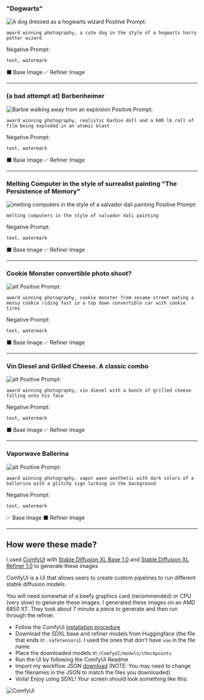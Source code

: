 ### "Dogwarts"

![A dog dressed as a hogwarts wizard](~posts/playing_with_stable_diffusion_xl/dogwarts.png)
Positive Prompt: 
```
award winning photography, a cute dog in the style of a hogwarts harry potter wizard 
```

Negative Prompt:
```
text, watermark
```

⬛ Base Image
✅ Refiner Image

---

### (a bad attempt at) Barbenheimer

![Barbie walking away from an explosion](~posts/playing_with_stable_diffusion_xl/barbie_explosion.png)
Positive Prompt: 
```
award winning photography, realistic barbie doll and a 600 lb roll of film being exploded in an atomic blast 
```

Negative Prompt:
```
text, watermark
```

⬛ Base Image
✅ Refiner Image

---

### Melting Computer in the style of surrealist painting "The Persistence of Memory"

![melting computers in the style of a salvador dali painting](~posts/playing_with_stable_diffusion_xl/computer_melt_dali.png)
Positive Prompt: 
```
melting computers in the style of salvador dali painting
```

Negative Prompt:
```
text, watermark
```

⬛ Base Image
✅ Refiner Image

---

### Cookie Monster convertible photo shoot?

![alt](~posts/playing_with_stable_diffusion_xl/cookie_ride.png)
Positive Prompt: 
```
award winning photography, cookie monster from sesame street eating a messy cookie riding fast in a top down convertible car with cookie tires 
```

Negative Prompt:
```
text, watermark
```

⬛ Base Image
✅ Refiner Image

---

### Vin Diesel and Grilled Cheese. A classic combo

![alt](~posts/playing_with_stable_diffusion_xl/diesel_cheese.png)
Positive Prompt: 
```
award winning photography, vin diesel with a bunch of grilled cheese falling onto his face
```

Negative Prompt:
```
text, watermark
```

⬛ Base Image
✅ Refiner Image

---

### Vaporwave Ballerina

![alt](~posts/playing_with_stable_diffusion_xl/vaporwave_ballerina.png)
Positive Prompt: 
```
award winning photography, vapor wave aesthetic with dark colors of a ballerina with a glitchy sign lurking in the background
```

Negative Prompt:
```
text, watermark
```

✅ Base Image
⬛ Refiner Image

---

## How were these made?

I used [ComfyUI](https://github.com/comfyanonymous/ComfyUI) with [Stable Diffusion XL Base 1.0](https://huggingface.co/stabilityai/stable-diffusion-xl-base-1.0) and [Stable Diffusion XL Refiner 1.0](https://huggingface.co/stabilityai/stable-diffusion-xl-refiner-1.0) to generate these images

ComfyUI is a UI that allows users to create custom pipelines to run different stable diffusion models.

You will need somewhat of a beefy graphics card (recommended) or CPU (very slow) to generate these images. I generated these images on an AMD 6850 XT. They took about 7 minute a piece to generate and then run through the refiner. 

- Follow the ComfyUI [installation procedure](https://github.com/comfyanonymous/ComfyUI#windowsprocedure)  
- Download the SDXL base and refiner models from Huggingface (the file that ends in `.safetensors`). I used the ones that don't have `vue` in the file name.
- Place the downloaded models in `/ComfyUI/models/checkpoints`
- Run the UI by following the ComfyUI Readme
- Import my workflow JSON [download](https://github.com/kushagharahi/comfyui-workflows/blob/main/sdxlworkflow.json) (NOTE: You may need to change the filenames in the JSON to match the files you downloaded)
- Voila! Enjoy using SDXL! Your screen should look something like this: 

![ComfyUI](~posts/playing_with_stable_diffusion_xl/comfyui.png)